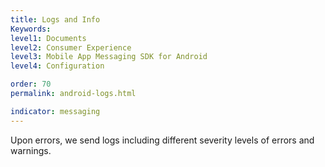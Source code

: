 ```yaml
---
title: Logs and Info
Keywords:
level1: Documents
level2: Consumer Experience
level3: Mobile App Messaging SDK for Android
level4: Configuration

order: 70
permalink: android-logs.html

indicator: messaging
---
```


Upon errors, we send logs including different severity levels of errors and warnings.
